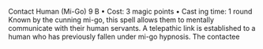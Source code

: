 Contact Human (Mi-Go) 9 B
• Cost:  3 magic points
•
 Cast
ing time: 1 round
Known by the cunning mi-go, this spell allows them 
to mentally communicate with their human servants. A telepathic link is established to a human who has 
previously fallen under mi-go hypnosis. The contactee 
